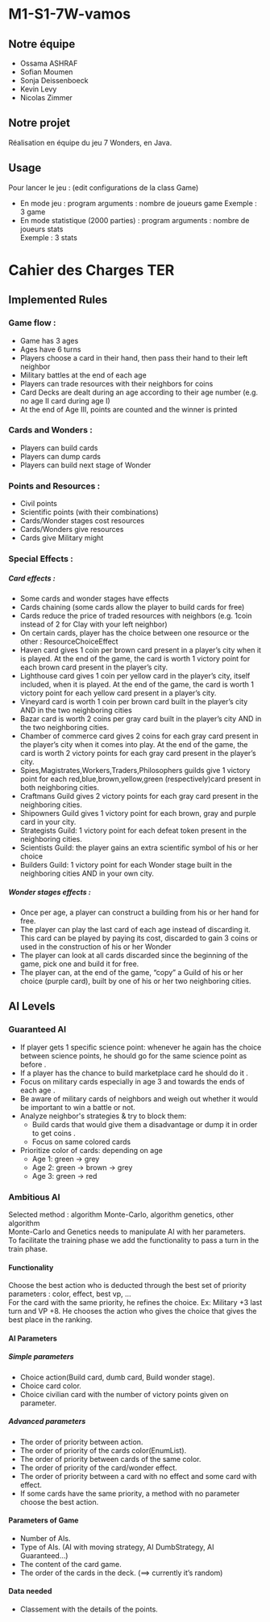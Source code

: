 # M1-S1-7W-vamos

## Notre équipe
- Ossama ASHRAF
- Sofian Moumen
- Sonja Deissenboeck
- Kevin Levy
- Nicolas Zimmer

## Notre projet
Réalisation en équipe du jeu 7 Wonders, en Java.

## Usage
Pour lancer le jeu : (edit configurations de la class Game)
- En mode jeu : program arguments : nombre de joueurs game 
Exemple : 3 game
- En mode statistique (2000 parties) : program arguments : nombre de joueurs stats  
Exemple : 3 stats
 
# Cahier des Charges TER
## Implemented Rules
### Game flow :
 - Game has 3 ages
 - Ages have 6 turns
 - Players choose a card in their hand, then pass their hand to their left neighbor
 - Military battles at the end of each age
 - Players can trade resources with their neighbors for coins
 - Card Decks are dealt during an age according to their age number (e.g. no age II card during age I)
 - At the end of Age III, points are counted and the winner is printed

### Cards and Wonders :
 - Players can build cards
 - Players can dump cards
 - Players can build next stage of Wonder

### Points and Resources :
- Civil points
- Scientific points (with their combinations)
- Cards/Wonder stages cost resources
- Cards/Wonders give resources
- Cards give Military might

### Special Effects :
##### Card effects :
- Some cards and wonder stages have effects
- Cards chaining (some cards allow the player to build cards for free)
- Cards reduce the price of traded resources with neighbors (e.g. 1coin instead of 2 for Clay with your left neighbor)
- On certain cards, player has the choice between one resource or the other : ResourceChoiceEffect
- Haven card gives 1 coin per brown card present in a player’s city when it is played. At the end of the game, the card is worth 1 victory point for each brown card present in the player’s city.
- Lighthouse card gives 1 coin per yellow card in the player’s city, itself included, when it is played. At the end of the game, the card is worth 1 victory point for each yellow card present in a player’s city.
- Vineyard card is worth 1 coin per brown card built in the player’s city AND in the two neighboring cities
- Bazar card is worth 2 coins per gray card built in the player’s city AND in the two neighboring cities.
- Chamber of commerce card gives 2 coins for each gray card present in the player’s city when it comes into play. At the end of the game, the card is worth 2 victory points for each gray card present in the player’s city.
- Spies,Magistrates,Workers,Traders,Philosophers guilds give 1 victory point for each red,blue,brown,yellow,green (respectively)card present in both neighboring cities.
- Craftmans Guild gives 2 victory points for each gray card present in the neighboring cities.
- Shipowners Guild gives 1 victory point for each brown, gray and purple card in your city.
- Strategists Guild: 1 victory point for each defeat token present in the neighboring cities.
- Scientists Guild: the player gains an extra scientific symbol of his or her choice
- Builders Guild: 1 victory point for each Wonder stage built in the neighboring cities AND in your own city.
##### Wonder stages effects :
- Once per age, a player can construct a building from his or her hand for free.
- The player can play the last card of each age instead of discarding it. This card can be played by paying its cost, discarded to gain 3 coins or used in the construction of his or her Wonder
- The player can look at all cards discarded since the beginning of the game, pick one and build it for free.
- The player can, at the end of the game, “copy” a Guild of his or her choice (purple card), built by one of his or her two neighboring cities.

## AI Levels
### Guaranteed AI
- If player gets 1 specific science point: whenever he again has the choice between science points, he should go for the same science point as before .
- If a player has the chance to build marketplace card he should do it .
- Focus on military cards especially in age 3 and towards the ends of each age .
- Be aware of military cards of neighbors and weigh out whether it would be important to win a battle or not.
- Analyze neighbor's strategies & try to block them:
  - Build cards that would give them a disadvantage or dump it in order to get coins .     
  - Focus on same colored cards
- Prioritize color of cards: depending on age
  - Age 1: green -> grey
  - Age 2: green -> brown -> grey
  - Age 3: green -> red

### Ambitious AI 
Selected method : algorithm Monte-Carlo, algorithm genetics, other algorithm\
Monte-Carlo and Genetics needs to manipulate AI with her parameters.\
To facilitate the training phase we add the functionality to pass a turn in the train phase.
#### Functionality
Choose the best action who is deducted through the best set of priority parameters : color, effect, best vp, ...\
For the card with the same priority, he refines the choice. Ex: Military +3 last turn and VP +8. He chooses the action who gives the choice that gives the best place in the ranking.

#### AI Parameters
##### Simple parameters
- Choice action(Build card, dumb card, Build wonder stage).
- Choice card color.
- Choice civilian card with the number of victory points given on parameter.
##### Advanced parameters
- The order of priority between action.
- The order of priority of the cards color(EnumList<CardColor>).
- The order of priority between cards of the same color.
- The order of priority of the card/wonder effect.
- The order of priority between a card with no effect and some card with effect.
- If some cards have the same priority, a method with no parameter choose the best action.
 
#### Parameters of Game
- Number of AIs.
- Type of AIs. (AI with moving strategy, AI DumbStrategy, AI Guaranteed…)
- The content of the card game.
- The order of the cards in the deck. (==> currently it’s random)
#### Data needed
- Classement with the details of the points.
